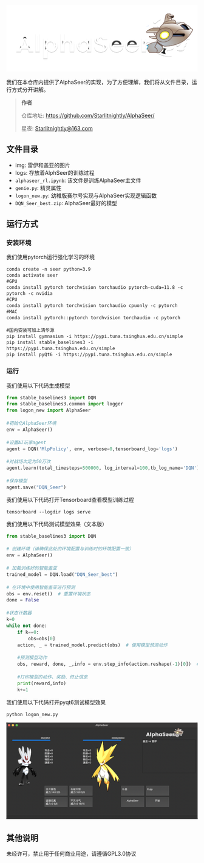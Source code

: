 ![logo](img/logo.png)

我们在本仓库内提供了AlphaSeer的实现，为了方便理解，我们将从文件目录，运行方式分开讲解。

> **作者**
>
> 仓库地址: https://github.com/Starlitnightly/AlphaSeer/
> 
> 星夜: Starlitnightly@163.com

## 文件目录

- img: 雷伊和盖亚的图片
- logs: 存放着AlphSeer的训练过程
- `alphaseer_rl.ipynb`: 该文件是训练AlphaSeer主文件
- `genie.py`: 精灵属性
- `logon_new.py`: 幼稚版赛尔号实现与AlphaSeer实现逻辑函数
- `DQN_Seer_best.zip`: AlphaSeer最好的模型

## 运行方式

### 安装环境

我们使用pytorch运行强化学习的环境
```shell
conda create -n seer python=3.9
conda activate seer
#GPU
conda install pytorch torchvision torchaudio pytorch-cuda=11.8 -c pytorch -c nvidia
#CPU
conda install pytorch torchvision torchaudio cpuonly -c pytorch
#MAC
conda install pytorch::pytorch torchvision torchaudio -c pytorch

#国内安装可加上清华源
pip install gymnasium -i https://pypi.tuna.tsinghua.edu.cn/simple
pip install stable_baselines3 -i https://pypi.tuna.tsinghua.edu.cn/simple
pip install pyQt6 -i https://pypi.tuna.tsinghua.edu.cn/simple

```

### 运行

我们使用以下代码生成模型

```python
from stable_baselines3 import DQN
from stable_baselines3.common import logger
from logon_new import AlphaSeer

#初始化AlphaSeer环境
env = AlphaSeer()

#设置AI玩家agent
agent = DQN('MlpPolicy', env, verbose=0,tensorboard_log='logs')

#对战场次定为50万次
agent.learn(total_timesteps=500000, log_interval=100,tb_log_name='DQN')

#保存模型
agent.save("DQN_Seer")
```

我们使用以下代码打开Tensorboard查看模型训练过程

```shell
tensorboard --logdir logs serve
```

我们使用以下代码测试模型效果（文本版）

```python
from stable_baselines3 import DQN

# 创建环境（请确保此处的环境配置与训练时的环境配置一致）
env = AlphaSeer()

# 加载训练好的智能盖亚
trained_model = DQN.load("DQN_Seer_best")

# 在环境中使用智能盖亚进行预测
obs = env.reset()  # 重置环境状态
done = False

#状态计数器
k=0
while not done:
    if k==0:
        obs=obs[0]
    action, _ = trained_model.predict(obs)  # 使用模型预测动作
    
    #预测模型动作
    obs, reward, done, _,info = env.step_info(action.reshape(-1)[0])  # 执行动作并获取新的状态、奖励和终止信息

    #打印模型的动作、奖励、终止信息
    print(reward,info)
    k+=1

```

我们使用以下代码打开pyqt6测试模型效果

```shell
python logon_new.py
```

![pyqt](img/pyqt.png)


## 其他说明

未经许可，禁止用于任何商业用途，请遵循GPL3.0协议
